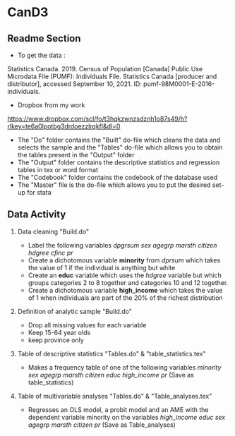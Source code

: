 # CanD3
## Readme Section


* To get the data :

Statistics Canada. 2019. Census of Population [Canada] Public Use Microdata File (PUMF): Individuals File. Statistics Canada [producer and distributor], accessed September 10, 2021. ID: pumf-98M0001-E-2016-individuals.

* Dropbox from my work
  
https://www.dropbox.com/scl/fo/t3hqkzwnzsdznh1o87s49/h?rlkey=te6a0lpotbg3drdoezzlrqkfl&dl=0

* The "Do" folder contains the "Built" do-file which cleans the data and selects the sample and the "Tables" do-file which allows you to obtain the tables present in the "Output" folder
* The "Output" folder contains the descriptive statistics and regression tables in tex or word format
* The "Codebook" folder contains the codebook of the database used
* The "Master" file is the do-file which allows you to put the desired set-up for stata
  
## Data Activity

1. Data cleaning "Build.do"

   * Label the following variables *dpgrsum sex agegrp marsth citizen hdgree cfinc pr*
   * Create a dichotomous variable __minority__ from *dprsum* which takes the value of 1 if the individual is anything but white
   * Create an __educ__ variable which uses the *hdgree* variable but which groups categories 2 to 8 together and categories 10 and 12 together.
   * Create a dichotomous variable __high_income__ which takes the value of 1 when individuals are part of the 20% of the richest distribution
2. Definition of analytic sample "Build.do"

   * Drop all missing values for each variable
   * Keep 15-64 year olds
   * keep province only
3. Table of descriptive statistics "Tables.do" & "table_statistics.tex"
 
   * Makes a frequency table of one of the following variables *minority sex agegrp marsth citizen educ high_income pr*
  (Save as table_statistics)
4. Table of multivariable analyses "Tables.do" & "Table_analyses.tex"

   * Regresses an OLS model, a probit model and an AME with the dependent variable minority on the variables *high_income educ sex agegrp marsth citizen pr*
(Save as Table_analyses)

